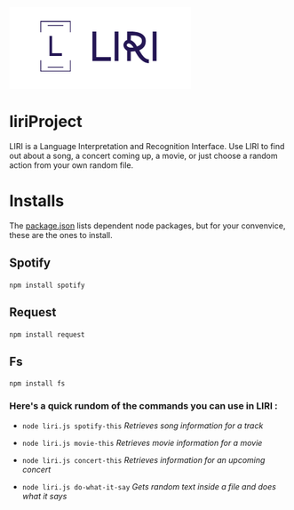  ![logo](Logo.png)
 
# liriProject         

LIRI is a Language Interpretation and Recognition Interface. Use LIRI to find out about a song, a concert coming up, a movie, or just choose a random action from your own random file.

# Installs
The [package.json](../-liriProject/package.json) lists dependent node packages, but for your convenvice, these are the ones to install.



## Spotify
`npm install spotify`
## Request
`npm install request`
## Fs
`npm install fs`

### Here's a quick rundom of the commands you can use in LIRI : 

- `node liri.js spotify-this`      *Retrieves song information for a track* 

- `node liri.js movie-this`        *Retrieves movie information for a movie*

- `node liri.js concert-this`      *Retrieves information for an upcoming concert*

- `node liri.js do-what-it-say`    *Gets random text inside a file and does what it says*



 
